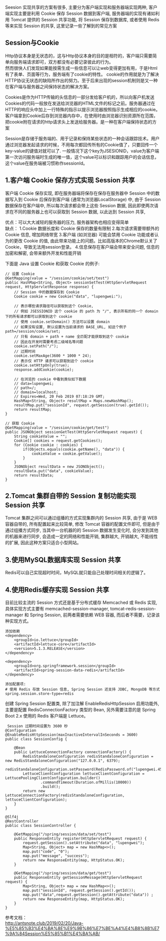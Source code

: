 

Seesion 实现共享的方案有很多, 主要分为客户端实现和服务器端实现两种, 客户端实现主要是利用 Cookie 保存 Session 数据到客户端, 
服务器端的实现有诸如利用 Tomcat 提供的 Session 共享功能, 将 Session 保存到数据库, 或者使用 Redis 等来实现 Session 的共享, 这里记录一些了解到的常见方案

## Session与Cookie
Http协议本身是无状态的，这与Http协议本身的目的是相符的，客户端只需要简单向服务端请求即可，双方都没有必要记录彼此的行为。  
然而很快人们发现如果能按需生成一些信息可以让web变得更加有用，于是Html有了表单、页面等行为，服务端有了cookie的特性。
cookie的作用就是为了解决HTTP协议无状态的缺陷所作出的努力。至于后来出现的session机制则是又一种在客户端与服务器之间保持状态的解决方案。

Cookies是作为HTTP传输的头信息的一部分发给客户机的，所以向客户机发送Cookies的代码一般放在发送给浏览器的HTML文件的标记之前。服务器通过在HTTP的响应头中加上一行特殊的指示以提示浏览器按照指示生成相应的cookie。
客户端拿到Cookie后存到浏览器内存中，在使用时由浏览器识别资源所在范围，把cookie附在请求的http请求头上发送给服务器。是一种在客户端保持状态的方案

Session是存储于服务端的、用于记录和保持某些状态的一种会话跟踪技术。用户通过浏览器发起请求的时候，不用每次都回传所有的Cookie值了，只要回传一个key-value的键值对就可以了.
一般情况下这个key为JSESIONID，value为客户端第一次访问服务端时生成的唯一值，这个value可以标识和跟踪用户的会话信息，这个value在服务端被习惯称作sessionId。

## 1.客户端 Cookie 保存方式实现 Session 共享
客户端 Cookie 保存实现, 即在服务器端将保存在保存在服务器中 Session 中的数据写入到 Cookie 后保存到客户端 (通常为浏览器LocalStorage) 中, 
由于 Session 数据保存在客户端中, 所以每次请求都会带上这些 Session 数据, 因此即使两次请求在不同的服务器上也可以获取到 Session 数据, 以此达到 Session 共享, 

优点：可以大大减轻的服务器的压力, 服务器架构也相应变得简单  
缺点： 
1.Cookie 数据长度和 Cookie 保存的数量有限制
2.每次请求需要带额外的 Cookie 信息, 增加网络带宽
3.客户端 (如浏览器) 可能会禁用 Cookie 功能或者认为的更改 Cookie 的值, 由此带来功能上的问题。比如高版本的Chrome默认关了Cookie，导致无法用session登录。
4.信息保存在客户端会带来安全问题, 信息的加密和解密, 会带来额外开发和性能开销

下面是 Java 设置 Cookie 和获取 Cookie 的例子:
```text
// 设置 Cookie
@GetMapping(value = "/session/cookie/set/test")
public HashMap<String, Object> sessionSetTest(HttpServletRequest request, HttpServletResponse response) {
    // Session 中的数据保存到 Cookie
    Cookie cookie = new Cookie("data", "lupengwei:");

    // 表示哪些请求路径可以获取到这个 Cookie,
    // 例如 JSESSIONID 这个 cookie 的 path 为 "/", 表示所有的同一个 domain 下的所有请求都可以获取到这个 cookie
    // 使用 cookie.setDomain() 方法可以设置 domain
    // 如果没有设置, 默认设置为当前请求的 BASE_URL, 如这个例子 path=/session/cookie/set;
    // 只有 domain + path + name 全匹配才能获取到这个 cookie
    // 因此在开发时需要考虑二级域名等问题
    cookie.setPath("/");
    // 过期时间
    cookie.setMaxAge(3600 * 1000 * 24);
    // 表示仅 HTTP 请求可以获取到这个 cookie
    cookie.setHttpOnly(true);
    response.addCookie(cookie);

    // 在浏览的 cookie 中看到类似如下数据
    // data=lupengwei;
    // path=/;
    // domain=localhost;
    // Expires=Wed, 20 Feb 2019 07:18:29 GMT;
    HashMap<String, Object> resultMap = Maps.newHashMap();
    resultMap.put("sessionId", request.getSession(true).getId());
    return resultMap;
}

// 获取 Cookie
@GetMapping(value = "/session/cookie/get/test")
public JSONObject sessionGetTest(HttpServletRequest request) {
    String cookieValue = "";
    Cookie[] cookies = request.getCookies();
    for (Cookie cookie : cookies) {
        if(Objects.equals(cookie.getName(), "data")) {
            cookieValue = cookie.getValue();
        }
    }
    JSONObject resultData = new JSONObject();
    resultData.put("data", cookieValue);
    return resultData;
}
```

## 2.Tomcat 集群自带的 Session 复制功能实现 Session 共享
Tomcat 集群之间可以通过组播的方式实现集群内的 Session 共享, 由于是 WEB 容器自带的, 所有配置起来比较简单, 修改 Tomcat 容器的配置文件即可, 但是由于通过组播方式同步, 
当其中一台机器的的 Session 数据发生变化时, 会分发到其他的机器来进行同步, 会造成一定的网络和性能开销, 集群越大, 开销越大, 不能线性的扩展, 因此这种方案只适合小型网站。

## 3.使用MySQL数据库实现 Session 共享
Redis可以自己实现超时时间，MySQL就只能自己处理时间相关的逻辑了。


## 4.使用Redis缓存实现 Session 共享
目前比较主流的 Session 方式还是基于分布式缓存 Memcached 或 Redis 实现, 具体实现方式主要有 memcached-session-manager, tomcat-redis-session-manager 和 Spring Session, 前两者需要依赖 WEB 容器, 而后者不需要，记录该种实现方式。

```text
添加依赖
<dependency>
    <groupId>io.lettuce</groupId>
    <artifactId>lettuce-core</artifactId>
    <version>5.1.3.RELEASE</version>
</dependency>

<dependency>
    <groupId>org.springframework.session</groupId>
    <artifactId>spring-session-data-redis</artifactId>
</dependency>

添加配置项:
# 使用 Redis 存放 Session 信息, Spring Session 还支持 JDBC, MongoDB 等方式
spring.session.store-type=redis
```

创建 Spring Session 配置类, 除了加注解 EnableRedisHttpSession 启用功能外, 主要是配置 RedisConnectionFactory 类型的 Bean, 另外需要注意的是 Spring Boot 2.x 使用的 Redis 客户端是 Lettuce。
```text
 Session 过期时间设置为 3600 秒
@Configuration
@EnableRedisHttpSession(maxInactiveIntervalInSeconds = 3600)
public class SessionConfig {
    
    @Bean
    public LettuceConnectionFactory connectionFactory() {
        RedisStandaloneConfiguration redisStandaloneConfiguration = new RedisStandaloneConfiguration("127.0.0.1", 6379);
        redisStandaloneConfiguration.setPassword(RedisPassword.of("lupengwei.4585"));
        LettuceClientConfiguration lettuceClientConfiguration = LettucePoolingClientConfiguration.builder()
                .commandTimeout(Duration.ofMillis(10000))
                .build();
        return new LettuceConnectionFactory(redisStandaloneConfiguration, lettuceClientConfiguration);
    }
}

@Slf4j
@RestController
public class SessionController {

    @GetMapping("/spring/session/data/set/test")
    public ResponseEntity register(HttpServletRequest request) {
        request.getSession().setAttribute("data", "lupengwei");
        Map<String, Object> map = new HashMap<>();
        map.put("code", "0");
        map.put("message", "success");
        return new ResponseEntity(map, HttpStatus.OK);
    }

    @GetMapping("/spring/session/data/get/test")
    public ResponseEntity getSessionMessage(HttpServletRequest request) {
        Map<String, Object> map = new HashMap<>();
        map.put("sessionId", request.getSession().getId());
        map.put("data",request.getSession().getAttribute("data")) ;
        return new ResponseEntity(map, HttpStatus.OK);
    }
}
```

参考文档：  
http://antsnote.club/2019/02/20/Java-%E5%85%B3%E4%BA%8E%E9%9B%86%E7%BE%A4%E4%B8%8B%E7%9A%84Session%E5%85%B1%E4%BA%AB/
